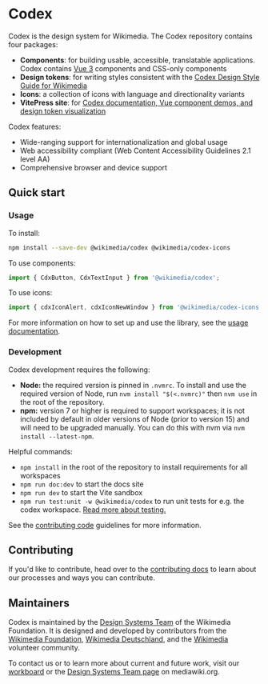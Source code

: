 # Codex

Codex is the design system for Wikimedia. The Codex repository contains four packages:

- **Components**: for building usable, accessible, translatable applications. Codex contains
[Vue 3](https://v3.vuejs.org/) components and CSS-only components
- **Design tokens**: for writing styles consistent with the [Codex Design Style Guide for Wikimedia](https://doc.wikimedia.org/codex/latest/style-guide/overview.md)
- **Icons**: a collection of icons with language and directionality variants
- **VitePress site**: for [Codex documentation, Vue component demos, and design token visualization](https://doc.wikimedia.org/codex/latest/)

Codex features:
- Wide-ranging support for internationalization and global usage
- Web accessibility compliant (Web Content Accessibility Guidelines 2.1 level AA)
- Comprehensive browser and device support

## Quick start

### Usage
To install:
```sh
npm install --save-dev @wikimedia/codex @wikimedia/codex-icons
```

To use components:
```js
import { CdxButton, CdxTextInput } from '@wikimedia/codex';
```

To use icons:
```js
import { cdxIconAlert, cdxIconNewWindow } from '@wikimedia/codex-icons';
```

For more information on how to set up and use the library, see the [usage documentation](https://doc.wikimedia.org/codex/latest/using-codex/usage.html).

### Development

Codex development requires the following:

- **Node:** the required version is pinned in `.nvmrc`. To install and use the required version of
Node, run `nvm install "$(<.nvmrc)"` then `nvm use` in the root of the repository.
- **npm:** version 7 or higher is required to support workspaces; it is not included by default in 
older versions of Node (prior to version 15) and will need to be upgraded manually. You can do this 
with nvm via `nvm install --latest-npm`.

Helpful commands:

- `npm install` in the root of the repository to install requirements for all workspaces
- `npm run doc:dev` to start the docs site
- `npm run dev` to start the Vite sandbox
- `npm run test:unit -w @wikimedia/codex` to run unit tests for e.g. the codex workspace. [Read more about testing.](https://doc.wikimedia.org/codex/latest/contributing/contributing-code/testing-components.html)

See the [contributing code](https://doc.wikimedia.org/codex/latest/contributing/contributing-code.html) guidelines
for more information.

## Contributing

If you'd like to contribute, head over to the [contributing docs](https://doc.wikimedia.org/codex/latest/contributing/overview.html)
to learn about our processes and ways you can contribute.

## Maintainers

Codex is maintained by the [Design Systems Team](https://www.mediawiki.org/wiki/Design_Systems_Team)
of the Wikimedia Foundation. It is designed and developed by contributors from the [Wikimedia Foundation](https://wikimediafoundation.org/),
[Wikimedia Deutschland](https://www.wikimedia.de/), and the [Wikimedia](https://www.wikimedia.org/)
volunteer community.

To contact us or to learn more about current and future work, visit our [workboard](https://phabricator.wikimedia.org/project/board/5587/)
or the [Design Systems Team page](https://www.mediawiki.org/wiki/Design_Systems_Team) on
mediawiki.org.
